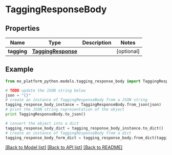 # TaggingResponseBody


## Properties
Name | Type | Description | Notes
------------ | ------------- | ------------- | -------------
**tagging** | [**TaggingResponse**](TaggingResponse.md) |  | [optional] 

## Example

```python
from mx_platform_python.models.tagging_response_body import TaggingResponseBody

# TODO update the JSON string below
json = "{}"
# create an instance of TaggingResponseBody from a JSON string
tagging_response_body_instance = TaggingResponseBody.from_json(json)
# print the JSON string representation of the object
print TaggingResponseBody.to_json()

# convert the object into a dict
tagging_response_body_dict = tagging_response_body_instance.to_dict()
# create an instance of TaggingResponseBody from a dict
tagging_response_body_form_dict = tagging_response_body.from_dict(tagging_response_body_dict)
```
[[Back to Model list]](../README.md#documentation-for-models) [[Back to API list]](../README.md#documentation-for-api-endpoints) [[Back to README]](../README.md)


